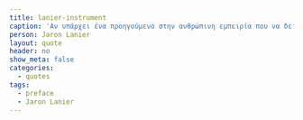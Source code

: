 ```yaml
---
title: lanier-instrument
caption: 'Αν υπάρχει ένα προηγούμενο στην ανθρώπινη εμπειρία που να δείχνει πως θα πρέπει να μοιάζει ένας υπολογιστής, αυτό είναι το μουσικό όργανο: μια επινόηση με την οποία μπορείς να διερευνήσεις ένα τεράστιο εύρος δυνατοτήτων μέσω μιας διεπαφής που συνδέει το μυαλό με το σώμα σου.'
person: Jaron Lanier
layout: quote
header: no
show_meta: false
categories:
  - quotes
tags:
  - preface
  - Jaron Lanier
---
```

